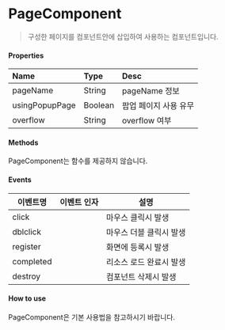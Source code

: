 # PageComponent
> 구성한 페이지를 컴포넌트안에 삽입하여 사용하는 컴포넌트입니다.

#### Properties
| Name       | Type    | Desc                                                |
| :--------- | :------ | :-------------------------------------------------- |
| pageName | String  | pageName 정보                                        |
| usingPopupPage | Boolean  | 팝업 페이지 사용 유무                             |
| overflow | String  | overflow 여부                             |

#### Methods

PageComponent는 함수를 제공하지 않습니다.

#### Events
|이벤트명|이벤트 인자|설명|
|---|---|---|
|click||마우스 클릭시 발생|
|dblclick||마우스 더블 클릭시 발생|
|register||화면에 등록시 발생|
|completed||리소스 로드 완료시 발생|
|destroy||컴포넌트 삭제시 발생|

#### How to use

PageComponent은 기본 사용법을 참고하시기 바랍니다.